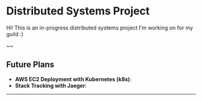 # Distributed Systems Project

Hi! This is an in-progress distributed systems project I'm working on for my guild :)


~~
## Future Plans

- **AWS EC2 Deployment with Kubernetes (k8s)**: 
- **Stack Tracking with Jaeger**:
---


